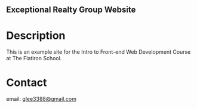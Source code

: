 Exceptional Realty Group Website
---

# Description

This is an example site for the Intro to Front-end Web Development Course at The Flatiron School.

# Contact

email: glee3388@gmail.com